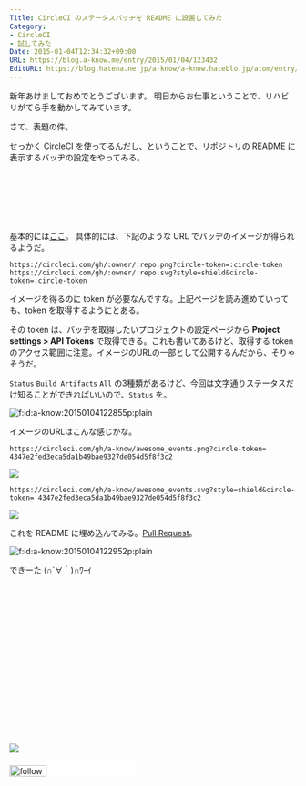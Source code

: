 ```yaml
---
Title: CircleCI のステータスバッヂを README に設置してみた
Category:
- CircleCI
- 試してみた
Date: 2015-01-04T12:34:32+09:00
URL: https://blog.a-know.me/entry/2015/01/04/123432
EditURL: https://blog.hatena.ne.jp/a-know/a-know.hateblo.jp/atom/entry/8454420450078988217
---
```


新年あけましておめでとうございます。
明日からお仕事ということで、リハビリがてら手を動かしてみています。

さて、表題の件。

せっかく CircleCI を使ってるんだし、ということで、リポジトリの README に表示するバッヂの設定をやってみる。



<!-- more -->

<script async src="//pagead2.googlesyndication.com/pagead/js/adsbygoogle.js"></script>
<!-- article-top -->
<ins class="adsbygoogle"
     style="display:inline-block;width:728px;height:90px"
     data-ad-client="ca-pub-3463034538369189"
     data-ad-slot="8367620130"></ins>
<script>
(adsbygoogle = window.adsbygoogle || []).push({});
</script>


基本的には[ここ](https://circleci.com/docs/status-badges)。
具体的には、下記のような URL でバッヂのイメージが得られるようだ。

`https://circleci.com/gh/:owner/:repo.png?circle-token=:circle-token`
`https://circleci.com/gh/:owner/:repo.svg?style=shield&circle-token=:circle-token`

イメージを得るのに token が必要なんですな。上記ページを読み進めていっても、token を取得するようにとある。

その token は、バッヂを取得したいプロジェクトの設定ページから <b>Project settings > API Tokens</b> で取得できる。これも書いてあるけど、取得する token のアクセス範囲に注意。イメージのURLの一部として公開するんだから、そりゃそうだ。

`Status` `Build Artifacts` `All` の3種類があるけど、今回は文字通りステータスだけ知ることができればいいので、`Status` を。


<p><span itemscope itemtype="https://schema.org/Photograph"><img src="//cdn-ak.f.st-hatena.com/images/fotolife/a/a-know/20150104/20150104122855.png" alt="f:id:a-know:20150104122855p:plain" title="f:id:a-know:20150104122855p:plain" class="hatena-fotolife" itemprop="image"></span></p>


イメージのURLはこんな感じかな。

`https://circleci.com/gh/a-know/awesome_events.png?circle-token= 4347e2fed3eca5da1b49bae9327de054d5f8f3c2`

<img src="https://circleci.com/gh/a-know/awesome_events.png?circle-token= 4347e2fed3eca5da1b49bae9327de054d5f8f3c2">

`https://circleci.com/gh/a-know/awesome_events.svg?style=shield&circle-token= 4347e2fed3eca5da1b49bae9327de054d5f8f3c2`

<img src="https://circleci.com/gh/a-know/awesome_events.svg?style=shield&circle-token= 4347e2fed3eca5da1b49bae9327de054d5f8f3c2">

これを README に埋め込んでみる。[Pull Request](https://github.com/a-know/awesome_events/pull/6)。



<p><span itemscope itemtype="https://schema.org/Photograph"><img src="//cdn-ak.f.st-hatena.com/images/fotolife/a/a-know/20150104/20150104122952.png" alt="f:id:a-know:20150104122952p:plain" title="f:id:a-know:20150104122952p:plain" class="hatena-fotolife" itemprop="image"></span></p>


できーた (∩´∀｀)∩ﾜｰｲ


<div>
<br>
<script async src="//pagead2.googlesyndication.com/pagead/js/adsbygoogle.js"></script>
<!-- article-bottom2 -->
<ins class="adsbygoogle"
     style="display:inline-block;width:300px;height:250px"
     data-ad-client="ca-pub-3463034538369189"
     data-ad-slot="5274552934"></ins>
<script>
(adsbygoogle = window.adsbygoogle || []).push({});
</script>

<a href="http://bit.ly/pixe-la" target='blank' rel="nofollow"><img src="https://cdn-ak.f.st-hatena.com/images/fotolife/a/a-know/20181026/20181026091953.png"></a>
<br>
</div>

<div>
<a href='http://cloud.feedly.com/#subscription%2Ffeed%2Fhttp%3A%2F%2Fblog.a-know.me%2Ffeed'  target='blank'><img id='feedlyFollow' src='//s3.feedly.com/img/follows/feedly-follow-rectangle-volume-small_2x.png' alt='follow us in feedly' width='65' height='20'></a>



<iframe src="//blog.hatena.ne.jp/a-know/a-know.hateblo.jp/subscribe/iframe" allowtransparency="true" frameborder="0" scrolling="no" width="150" height="28"></iframe>
</div>


<script src="https://moshi-moshi.moshimo.works/moshimoshi/a_know_blog/2015-01-04-123432?title=CircleCI%20%E3%81%AE%E3%82%B9%E3%83%86%E3%83%BC%E3%82%BF%E3%82%B9%E3%83%90%E3%83%83%E3%83%82%E3%82%92%20README%20%E3%81%AB%E8%A8%AD%E7%BD%AE%E3%81%97%E3%81%A6%E3%81%BF%E3%81%9F"></script>

